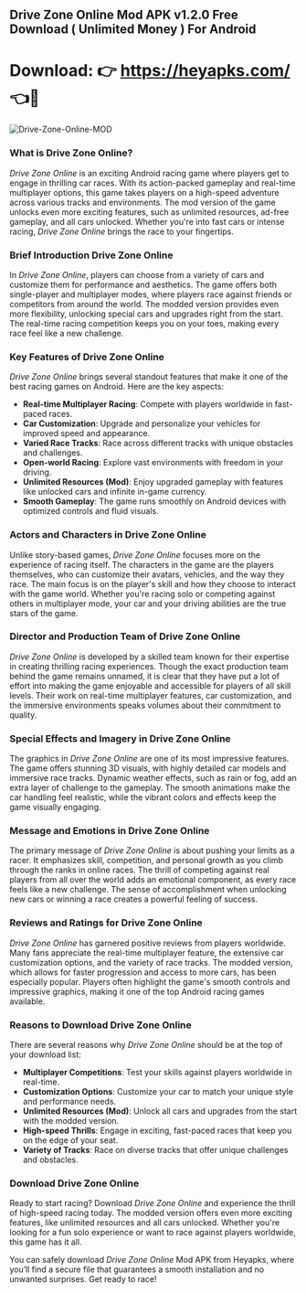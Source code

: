 ## Drive Zone Online Mod APK v1.2.0 Free Download ( Unlimited Money ) For Android

# Download: 👉 https://heyapks.com/ 👈📲

![Drive-Zone-Online-MOD](https://github.com/user-attachments/assets/e60620dd-02e7-4f47-8060-d1604952f4e3)


### What is Drive Zone Online?

*Drive Zone Online* is an exciting Android racing game where players get to engage in thrilling car races. With its action-packed gameplay and real-time multiplayer options, this game takes players on a high-speed adventure across various tracks and environments. The mod version of the game unlocks even more exciting features, such as unlimited resources, ad-free gameplay, and all cars unlocked. Whether you're into fast cars or intense racing, *Drive Zone Online* brings the race to your fingertips.

### Brief Introduction Drive Zone Online

In *Drive Zone Online*, players can choose from a variety of cars and customize them for performance and aesthetics. The game offers both single-player and multiplayer modes, where players race against friends or competitors from around the world. The modded version provides even more flexibility, unlocking special cars and upgrades right from the start. The real-time racing competition keeps you on your toes, making every race feel like a new challenge.

### Key Features of Drive Zone Online

*Drive Zone Online* brings several standout features that make it one of the best racing games on Android. Here are the key aspects:

- **Real-time Multiplayer Racing**: Compete with players worldwide in fast-paced races.
- **Car Customization**: Upgrade and personalize your vehicles for improved speed and appearance.
- **Varied Race Tracks**: Race across different tracks with unique obstacles and challenges.
- **Open-world Racing**: Explore vast environments with freedom in your driving.
- **Unlimited Resources (Mod)**: Enjoy upgraded gameplay with features like unlocked cars and infinite in-game currency.
- **Smooth Gameplay**: The game runs smoothly on Android devices with optimized controls and fluid visuals.
  
### Actors and Characters in Drive Zone Online

Unlike story-based games, *Drive Zone Online* focuses more on the experience of racing itself. The characters in the game are the players themselves, who can customize their avatars, vehicles, and the way they race. The main focus is on the player's skill and how they choose to interact with the game world. Whether you're racing solo or competing against others in multiplayer mode, your car and your driving abilities are the true stars of the game.

### Director and Production Team of Drive Zone Online

*Drive Zone Online* is developed by a skilled team known for their expertise in creating thrilling racing experiences. Though the exact production team behind the game remains unnamed, it is clear that they have put a lot of effort into making the game enjoyable and accessible for players of all skill levels. Their work on real-time multiplayer features, car customization, and the immersive environments speaks volumes about their commitment to quality.

### Special Effects and Imagery in Drive Zone Online

The graphics in *Drive Zone Online* are one of its most impressive features. The game offers stunning 3D visuals, with highly detailed car models and immersive race tracks. Dynamic weather effects, such as rain or fog, add an extra layer of challenge to the gameplay. The smooth animations make the car handling feel realistic, while the vibrant colors and effects keep the game visually engaging.

### Message and Emotions in Drive Zone Online

The primary message of *Drive Zone Online* is about pushing your limits as a racer. It emphasizes skill, competition, and personal growth as you climb through the ranks in online races. The thrill of competing against real players from all over the world adds an emotional component, as every race feels like a new challenge. The sense of accomplishment when unlocking new cars or winning a race creates a powerful feeling of success.

### Reviews and Ratings for Drive Zone Online

*Drive Zone Online* has garnered positive reviews from players worldwide. Many fans appreciate the real-time multiplayer feature, the extensive car customization options, and the variety of race tracks. The modded version, which allows for faster progression and access to more cars, has been especially popular. Players often highlight the game's smooth controls and impressive graphics, making it one of the top Android racing games available.

### Reasons to Download Drive Zone Online

There are several reasons why *Drive Zone Online* should be at the top of your download list:

- **Multiplayer Competitions**: Test your skills against players worldwide in real-time.
- **Customization Options**: Customize your car to match your unique style and performance needs.
- **Unlimited Resources (Mod)**: Unlock all cars and upgrades from the start with the modded version.
- **High-speed Thrills**: Engage in exciting, fast-paced races that keep you on the edge of your seat.
- **Variety of Tracks**: Race on diverse tracks that offer unique challenges and obstacles.
  
### Download Drive Zone Online

Ready to start racing? Download *Drive Zone Online* and experience the thrill of high-speed racing today. The modded version offers even more exciting features, like unlimited resources and all cars unlocked. Whether you're looking for a fun solo experience or want to race against players worldwide, this game has it all.

You can safely download *Drive Zone Online* Mod APK from Heyapks, where you’ll find a secure file that guarantees a smooth installation and no unwanted surprises. Get ready to race!
